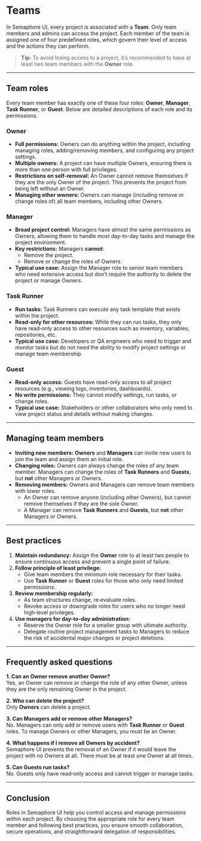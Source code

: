 # Teams

In Semaphore UI, every project is associated with a **Team**. Only team members and admins can access the project. Each member of the team is assigned one of four predefined roles, which govern their level of access and the actions they can perform.

> **Tip:** To avoid losing access to a project, it’s recommended to have at least two team members with the **Owner** role.

---

## Team roles

Every team member has exactly one of these four roles: **Owner**, **Manager**, **Task Runner**, or **Guest**. Below are detailed descriptions of each role and its permissions.

### Owner

- **Full permissions:** Owners can do anything within the project, including managing roles, adding/removing members, and configuring any project settings.
- **Multiple owners:** A project can have multiple Owners, ensuring there is more than one person with full privileges.
- **Restrictions on self-removal:** An Owner cannot remove themselves if they are the only Owner of the project. This prevents the project from being left without an Owner.
- **Managing other wwners:** Owners can manage (including remove or change roles of) all team members, including other Owners.

### Manager

- **Broad project control:** Managers have almost the same permissions as Owners, allowing them to handle most day-to-day tasks and manage the project environment.
- **Key restrictions:** Managers **cannot**:
  - Remove the project.
  - Remove or change the roles of Owners.
- **Typical use case:** Assign the Manager role to senior team members who need extensive access but don’t require the authority to delete the project or manage Owners.

### Task Runner

- **Run tasks:** Task Runners can execute any task template that exists within the project.
- **Read-only for other resources:** While they can run tasks, they only have read‐only access to other resources such as inventory, variables, repositories, etc.
- **Typical use case:** Developers or QA engineers who need to trigger and monitor tasks but do not need the ability to modify project settings or manage team membership.

### Guest

- **Read-only access:** Guests have read-only access to all project resources (e.g., viewing logs, inventories, dashboards).
- **No write permissions:** They cannot modify settings, run tasks, or change roles.
- **Typical use case:** Stakeholders or other collaborators who only need to view project status and details without making changes.

---

## Managing team members

- **Inviting new members:** **Owners** and **Managers** can invite new users to join the team and assign them an initial role.
- **Changing roles:** Owners can always change the roles of any team member. Managers can change the roles of **Task Runners** and **Guests**, but **not** other Managers or Owners.
- **Removing members:** Owners and Managers can remove team members with lower roles.  
  - An Owner can remove anyone (including other Owners), but cannot remove themselves if they are the sole Owner.
  - A Manager can remove **Task Runners** and **Guests**, but **not** other Managers or Owners.

---

## Best practices

1. **Maintain redundancy:** Assign the **Owner** role to at least two people to ensure continuous access and prevent a single point of failure.
2. **Follow principle of least privilege:**  
   - Give team members the minimum role necessary for their tasks.  
   - Use **Task Runner** or **Guest** roles for those who only need limited permissions.
3. **Review membership regularly:**  
   - As team structures change, re‐evaluate roles.  
   - Revoke access or downgrade roles for users who no longer need high‐level privileges.
4. **Use managers for day-to-day administration:**  
   - Reserve the Owner role for a smaller group with ultimate authority.  
   - Delegate routine project management tasks to Managers to reduce the risk of accidental major changes or project deletions.

---

## Frequently asked questions

**1. Can an Owner remove another Owner?**  
Yes, an Owner can remove or change the role of any other Owner, unless they are the only remaining Owner in the project.

**2. Who can delete the project?**  
Only **Owners** can delete a project.

**3. Can Managers add or remove other Managers?**  
No. Managers can only add or remove users with **Task Runner** or **Guest** roles. To manage Owners or other Managers, you must be an Owner.

**4. What happens if I remove all Owners by accident?**  
Semaphore UI prevents the removal of an Owner if it would leave the project with no Owners at all. There must be at least one Owner at all times.

**5. Can Guests run tasks?**  
No. Guests only have read‐only access and cannot trigger or manage tasks.

---

## Conclusion

Roles in Semaphore UI help you control access and manage permissions within each project. By choosing the appropriate role for every team member and following best practices, you ensure smooth collaboration, secure operations, and straightforward delegation of responsibilities.